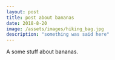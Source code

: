 ```yaml
---
layout: post
title: post about bananas
date: 2018-8-20
image: /assets/images/hiking_bag.jpg
description: "something was said here"
---
```


A some stuff about bananas.
